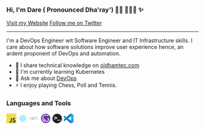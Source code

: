 ### Hi, I'm Dare ( Pronounced Dha'ray') 👋🏾 👩🏾‍💻 ✨

[Visit my Website](https:)
[Follow me on Twitter](https:)

---

I'm a DevOps Engineer wit Software Engineer and IT Infrastructure skills. I care about how software solutions improve user experience hence, an ardent proponent of DevOps and automation.

- 🔭 I share technical knowledge on [oldhamtec.com](https://oldhamtec.com)
- 🌱 I'm currently learning Kubernetes
- 💬 Ask me about [DevOps](https://oldhamtec.com)
- ⚡ I enjoy playing Chess, Poll and Tennis.


### Languages and Tools

[<code><img alt="JavaScript" width="26px" src="https://raw.githubusercontent.com/github/explore/80688e429a7d4ef2fca1e82350fe8e3517d3494d/topics/javascript/javascript.png" /></code>][javascript]
[<code><img  alt="React" width="26px" src="https://raw.githubusercontent.com/github/explore/80688e429a7d4ef2fca1e82350fe8e3517d3494d/topics/react/react.png" /></code>][javascript]
[<code><img  alt="NextJs" width="26px" src="https://raw.githubusercontent.com/github/explore/28b02bbc9ad9f7a503c43775aebeb515dc2da5fc/topics/nextjs/nextjs.png" /></code>][javascript]
[<code><img alt="Gatsby" width="26px" src="https://raw.githubusercontent.com/github/explore/e94815998e4e0713912fed477a1f346ec04c3da2/topics/gatsby/gatsby.png" /></code>][javascript]
[<code><img alt="Terminal" width="26px" src="https://raw.githubusercontent.com/github/explore/80688e429a7d4ef2fca1e82350fe8e3517d3494d/topics/terminal/terminal.png" /></code>][terminal]
[<code><img  alt="Visual Studio Code" width="26px" src="https://raw.githubusercontent.com/github/explore/80688e429a7d4ef2fca1e82350fe8e3517d3494d/topics/visual-studio-code/visual-studio-code.png" /></code>][vscode]



[javascript]: https://
[terminal]: https://
[vscode]: https://


<!--
**iamoldham/DareOlufowobi** is a ✨ _special_ ✨ repository because its `README.md` (this file) appears on your GitHub profile.

Here are some ideas to get you started:

- 🔭 I’m currently working on ...
- 🌱 I’m currently learning ...
- 👯 I’m looking to collaborate on ...
- 🤔 I’m looking for help with ...
- 💬 Ask me about ...
- 📫 How to reach me: ...
- 😄 Pronouns: ...
- ⚡ Fun fact: ...
-->
